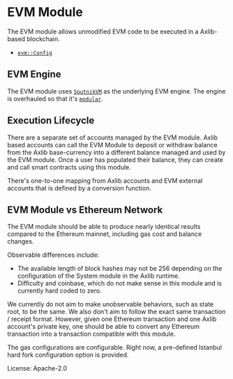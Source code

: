 # EVM Module

The EVM module allows unmodified EVM code to be executed in a Axlib-based blockchain.
- [`evm::Config`](https://docs.rs/pallet-evm/2.0.0/pallet_evm/trait.Trait.html)

## EVM Engine

The EVM module uses [`SputnikVM`](https://github.com/rust-blockchain/evm) as the underlying EVM engine. The engine is overhauled so that it's [`modular`](https://github.com/corepaper/evm).

## Execution Lifecycle

There are a separate set of accounts managed by the EVM module. Axlib based accounts can call the EVM Module to deposit or withdraw balance from the Axlib base-currency into a different balance managed and used by the EVM module. Once a user has populated their balance, they can create and call smart contracts using this module.

There's one-to-one mapping from Axlib accounts and EVM external accounts that is defined by a conversion function.

## EVM Module vs Ethereum Network

The EVM module should be able to produce nearly identical results compared to the Ethereum mainnet, including gas cost and balance changes.

Observable differences include:

- The available length of block hashes may not be 256 depending on the configuration of the System module in the Axlib runtime.
- Difficulty and coinbase, which do not make sense in this module and is currently hard coded to zero.

We currently do not aim to make unobservable behaviors, such as state root, to be the same. We also don't aim to follow the exact same transaction / receipt format. However, given one Ethereum transaction and one Axlib account's private key, one should be able to convert any Ethereum transaction into a transaction compatible with this module.

The gas configurations are configurable. Right now, a pre-defined Istanbul hard fork configuration option is provided.

License: Apache-2.0